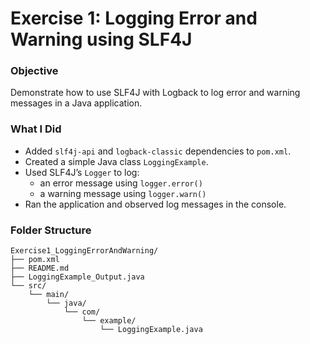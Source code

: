 # Exercise 1: Logging Error and Warning using SLF4J

### Objective
Demonstrate how to use SLF4J with Logback to log error and warning messages in a Java application.

### What I Did
- Added `slf4j-api` and `logback-classic` dependencies to `pom.xml`.
- Created a simple Java class `LoggingExample`.
- Used SLF4J’s `Logger` to log:
    - an error message using `logger.error()`
    - a warning message using `logger.warn()`
- Ran the application and observed log messages in the console.

### Folder Structure
```
Exercise1_LoggingErrorAndWarning/
├── pom.xml
├── README.md
├── LoggingExample_Output.java
└── src/
    └── main/
        └── java/
            └── com/
                └── example/
                    └── LoggingExample.java
```